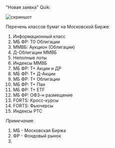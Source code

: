 "Новая заявка" Quik:

![скриншот](http://joxi.net/5mdGjxNukWOvvr.jpg)

Перечень классов бумаг на Московской Бирже:

1. Информационный класс
2. МБ ФР: Т0 Облигации
3. ММВБ: Аукцион (Облигации)
4. Д-Облигации ММВБ
5. Неполные лоты
6. Индексы ММВБ
7. МБ ФР: Т+ Акции и ДР
8. МБ ФР: Т+ Д-Акции
9. МБ ФР: Т+ Облигации
10. МБ ФР: Т+ Паи
11. МБ ФР: Т+ ETF
12. МБ ФР: ОФЗ-н размещение
13. FORTS: Кросс-курсы
14. FORTS: Фьючерсы
15. Индексы РТС

_Примечания:_
1. МБ - Московская Биржа
2. ФР - Фондовый рынок
3. 
